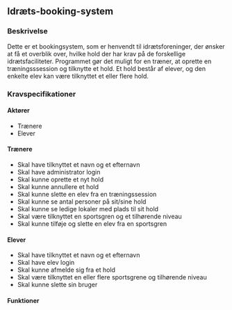 ## Idræts-booking-system

### Beskrivelse
Dette er et bookingsystem, som er henvendt til idrætsforeninger, 
der ønsker at få et overblik over, hvilke hold der har krav på de forskellige idrætsfaciliteter.
Programmet gør det muligt for en træner, at oprette en træningsssession og tilknytte et hold.
Et hold består af elever, og den enkelte elev kan være tilknyttet et eller flere hold.

### Kravspecifikationer
#### Aktører
- Trænere
- Elever

#### Trænere
- Skal have tilknyttet et navn og et efternavn
- Skal have administrator login
- Skal kunne oprette et nyt hold
- Skal kunne annullere et hold
- Skal kunne slette en elev fra en træningssession
- Skal kunne se antal personer på sit/sine hold
- Skal kunne se ledige lokaler med plads til sit hold
- Skal være tilknyttet en sportsgren og et tilhørende niveau
- Skal kunne tilføje og slette en elev fra en sportsgren

#### Elever
- Skal have tilknyttet et navn og et efternavn
- Skal have elev login
- Skal kunne afmelde sig fra et hold
- Skal være tilknyttet en eller flere sportsgrene og tilhørende niveau
- Skal kunne slette sin bruger

#### Funktioner